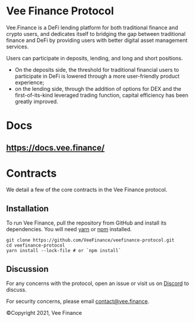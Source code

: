 Vee Finance Protocol
=================

Vee.Finance is a DeFi lending platform for both traditional finance and crypto users, and dedicates itself to bridging the gap between traditional finance and DeFi by providing users with better digital asset management services. 

Users can participate in deposits, lending, and long and short positions. 

* On the deposits side, the threshold for traditional financial users to participate in DeFi is lowered through a more user-friendly product experience; 
* on the lending side, through the addition of options for DEX and the first-of-its-kind leveraged trading function, capital efficiency has been greatly improved.

Docs
============
https://docs.vee.finance/
--

Contracts
=========

We detail a few of the core contracts in the Vee Finance protocol.



Installation
------------
To run Vee Finance, pull the repository from GitHub and install its dependencies. You will need [yarn](https://yarnpkg.com/lang/en/docs/install/) or [npm](https://docs.npmjs.com/cli/install) installed.

    git clone https://github.com/VeeFinance/veefinance-protocol.git
    cd veefinance-protocol
    yarn install --lock-file # or `npm install`



Discussion
----------

For any concerns with the protocol, open an issue or visit us on [Discord](https://discord.gg/2BntW5NGzM) to discuss.

For security concerns, please email [contact@vee.finance](mailto:contact@vee.finance).

©Copyright 2021, Vee Finance
